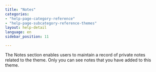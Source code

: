 ```yaml
---
title: "Notes"
categories:
- "help-page-category-reference"
- "help-page-subcategory-reference-themes"
layout: help-detail
language: en
sidebar_position: 11

---
```


The Notes section enables users to maintain a record of private notes related to the theme. Only you can see notes that you have added to this theme.
